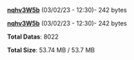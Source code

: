[**nqhv3W5b**](/data/nqhv3W5b.txt) (03/02/23 - 12:30)- 242 bytes

[**nqhv3W5b**](/data/nqhv3W5b.txt) (03/02/23 - 12:30)- 242 bytes

**Total Datas**: 8022

**Total Size**: 53.74 MB / 53.7 MB